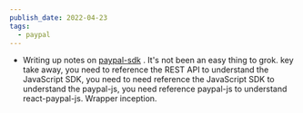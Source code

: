 ```yaml
---
publish_date: 2022-04-23
tags:
  - paypal
---
```

- Writing up notes on [paypal-sdk](../literature-notes/paypal-sdk.md) . It's not been an easy thing to grok. key take away, you need to reference the REST API to understand the JavaScript SDK, you need to need reference the JavaScript SDK to understand the paypal-js, you need reference paypal-js to understand react-paypal-js. Wrapper inception.

